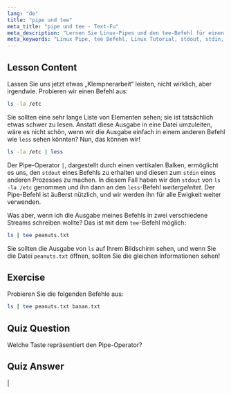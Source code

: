 ```yaml
---
lang: "de"
title: "pipe und tee"
meta_title: "pipe und tee - Text-Fu"
meta_description: "Lernen Sie Linux-Pipes und den tee-Befehl für einen effizienten Datenfluss in der Befehlszeile. Verstehen Sie stdout, stdin und Dateiausgabe. Verbessern Sie Ihre Linux-Kenntnisse!"
meta_keywords: "Linux Pipe, tee Befehl, Linux Tutorial, stdout, stdin, Linux für Anfänger, Befehlszeile, Linux Anleitung"
---
```


## Lesson Content

Lassen Sie uns jetzt etwas „Klempnerarbeit“ leisten, nicht wirklich, aber irgendwie. Probieren wir einen Befehl aus:

```bash
ls -la /etc
```

Sie sollten eine sehr lange Liste von Elementen sehen; sie ist tatsächlich etwas schwer zu lesen. Anstatt diese Ausgabe in eine Datei umzuleiten, wäre es nicht schön, wenn wir die Ausgabe einfach in einem anderen Befehl wie `less` sehen könnten? Nun, das können wir!

```bash
ls -la /etc | less
```

Der Pipe-Operator `|`, dargestellt durch einen vertikalen Balken, ermöglicht es uns, den `stdout` eines Befehls zu erhalten und diesen zum `stdin` eines anderen Prozesses zu machen. In diesem Fall haben wir den `stdout` von `ls -la /etc` genommen und ihn dann an den `less`-Befehl _weitergeleitet_. Der Pipe-Befehl ist äußerst nützlich, und wir werden ihn für alle Ewigkeit weiter verwenden.

Was aber, wenn ich die Ausgabe meines Befehls in zwei verschiedene Streams schreiben wollte? Das ist mit dem `tee`-Befehl möglich:

```bash
ls | tee peanuts.txt
```

Sie sollten die Ausgabe von `ls` auf Ihrem Bildschirm sehen, und wenn Sie die Datei `peanuts.txt` öffnen, sollten Sie die gleichen Informationen sehen!

## Exercise

Probieren Sie die folgenden Befehle aus:

```bash
ls | tee peanuts.txt banan.txt
```

## Quiz Question

Welche Taste repräsentiert den Pipe-Operator?

## Quiz Answer

|
